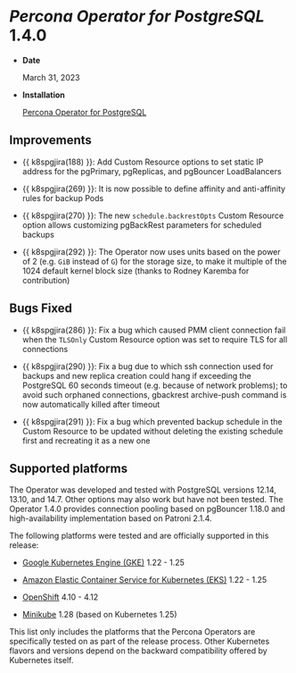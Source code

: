 # *Percona Operator for PostgreSQL* 1.4.0

* **Date**

    March 31, 2023

* **Installation**

    [Percona Operator for PostgreSQL](../index.md#installation-guides)

## Improvements

* {{ k8spgjira(188) }}: Add Custom Resource options to set static IP address for the pgPrimary, pgReplicas, and pgBouncer LoadBalancers

* {{ k8spgjira(269) }}: It is now possible to define affinity and anti-affinity rules for backup Pods

* {{ k8spgjira(270) }}: The new `schedule.backrestOpts` Custom Resource option allows customizing pgBackRest parameters for scheduled backups

* {{ k8spgjira(292) }}: The Operator now uses units based on the power of 2 (e.g. `GiB` instead of `G`) for the storage size, to make it multiple of the 1024 default kernel block size (thanks to Rodney Karemba for contribution)

## Bugs Fixed

* {{ k8spgjira(286) }}: Fix a bug which caused PMM client connection fail when the `TLSOnly` Custom Resource option was set to require TLS for all connections

* {{ k8spgjira(290) }}: Fix a bug due to which ssh connection used for backups and new replica creation could hang if exceeding the PostgreSQL 60 seconds timeout (e.g. because of network problems); to avoid such orphaned connections, gbackrest archive-push command is now automatically killed after timeout

* {{ k8spgjira(291) }}: Fix a bug which prevented backup schedule in the Custom Resource to be updated  without deleting the existing schedule first and recreating it as a new one

## Supported platforms

The Operator was developed and tested with PostgreSQL versions 12.14, 13.10, and 14.7. Other options may also work but have not been tested. The Operator 1.4.0 provides connection pooling based on pgBouncer 1.18.0 and high-availability implementation based on Patroni 2.1.4.

The following platforms were tested and are officially supported in this release:


* [Google Kubernetes Engine (GKE)](https://cloud.google.com/kubernetes-engine) 1.22 - 1.25

* [Amazon Elastic Container Service for Kubernetes (EKS)](https://aws.amazon.com) 1.22 - 1.25

* [OpenShift](https://www.redhat.com/en/technologies/cloud-computing/openshift) 4.10 - 4.12

* [Minikube](https://minikube.sigs.k8s.io/docs/) 1.28 (based on Kubernetes 1.25)


This list only includes the platforms that the Percona Operators are specifically tested on as part of the release process. Other Kubernetes flavors and versions depend on the backward compatibility offered by Kubernetes itself.
